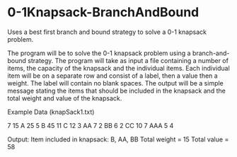 # 0-1Knapsack-BranchAndBound
Uses a best first branch and bound strategy to solve a 0-1 knapsack problem.


The program will be to solve the 0-1 knapsack problem using a branch-and-bound strategy. The
program will take as input a file containing a number of items, the capacity of the knapsack and
the individual items. Each individual item will be on a separate row and consist of a label, then a
value then a weight. The label will contain no blank spaces. The output will be a simple message 
stating the items that should be included in the knapsack and the total weight and value of the 
knapsack.

Example Data (knapSack1.txt)

7
15
A 25 5
B 45 11
C 12 3
AA 7 2
BB 6 2
CC 10 7
AAA 5 4

Output:
Item included in knapsack: B, AA, BB
Total weight = 15
Total value = 58

